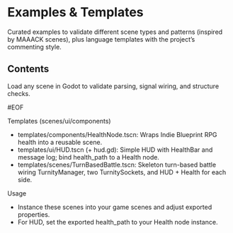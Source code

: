 # Examples & Templates

Curated examples to validate different scene types and patterns (inspired by MAAACK scenes), plus language templates with the project’s commenting style.

## Contents

Load any scene in Godot to validate parsing, signal wiring, and structure checks.

#EOF

Templates (scenes/ui/components)
- templates/components/HealthNode.tscn: Wraps Indie Blueprint RPG health into a reusable scene.
- templates/ui/HUD.tscn (+ hud.gd): Simple HUD with HealthBar and message log; bind health_path to a Health node.
- templates/scenes/TurnBasedBattle.tscn: Skeleton turn-based battle wiring TurnityManager, two TurnitySockets, and HUD + Health for each side.

Usage
- Instance these scenes into your game scenes and adjust exported properties.
- For HUD, set the exported health_path to your Health node instance.
